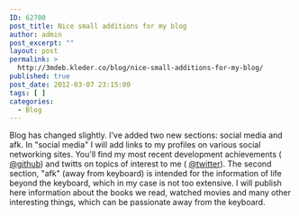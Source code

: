 ```yaml
---
ID: 62700
post_title: Nice small additions for my blog
author: admin
post_excerpt: ""
layout: post
permalink: >
  http://3mdeb.kleder.co/blog/nice-small-additions-for-my-blog/
published: true
post_date: 2012-03-07 23:15:00
tags: [ ]
categories:
  - Blog
---
```

Blog has changed slightly. I've added two new sections: social media and afk. In "social media" I will add links to my profiles on various social networking sites. You'll find my most recent development achievements ( [@github](https://github.com/pietrushnic)) and twitts on topics of interest to me ( [@twitter](https://twitter.com/#!/pietrushnic)). The second section, "afk" (away from keyboard) is intended for the information of life beyond the keyboard, which in my case is not too extensive. I will publish here information about the books we read, watched movies and many other interesting things, which can be passionate away from the keyboard.